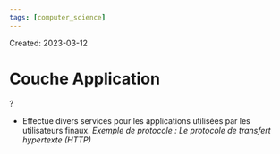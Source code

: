 ```yaml
---
tags: [computer_science] 
---
```

Created: 2023-03-12

# Couche Application
?
- Effectue divers services pour les applications utilisées par les utilisateurs finaux. *Exemple de protocole : Le protocole de transfert hypertexte (HTTP)*
<!--SR:!2024-02-13,70,190-->